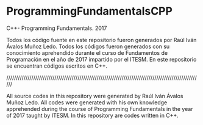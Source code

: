 # ProgrammingFundamentalsCPP
C++- Programming Fundamentals. 2017

Todos los código fuente en este repositorio fueron generados por Raúl Iván Ávalos Muñoz Ledo. 
Todos los códigos fueron generados con su conocimiento aprehendido durante el curso de Fundamentos de Programación en el año de 2017 impartido por el ITESM. 
En este repositorio se encuentran códigos escritos en C++.

//////////////////////////////////////////////////////////////////////////////////////////////////////

All source codes in this repository were generated by Raúl Iván Ávalos Muñoz Ledo. 
All codes were generated with his own knowledge apprehended during the course of Programming Fundamentals in the year of 2017 taught by ITESM. 
In this repository are codes written in C++.
